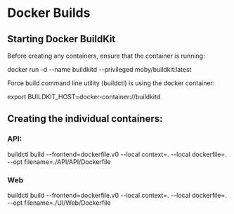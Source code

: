 # Docker Builds

## Starting Docker BuildKit

Before creating any containers, ensure that the container is running:

docker run -d --name buildkitd --privileged moby/buildkit:latest

Force build command line utility (buildctl) is using the docker container:

export BUILDKIT_HOST=docker-container://buildkitd


## Creating the individual containers:

### API:

buildctl build --frontend=dockerfile.v0 --local context=.  --local dockerfile=. --opt filename=./API/API/Dockerfile

### Web

buildctl build --frontend=dockerfile.v0 --local context=.  --local dockerfile=. --opt filename=./UI/Web/Dockerfile
